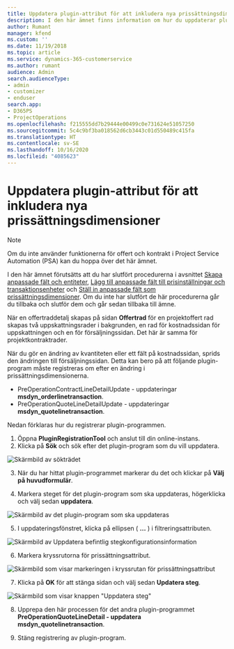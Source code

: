 ```yaml
---
title: Uppdatera plugin-attribut för att inkludera nya prissättningsdimensioner
description: I den här ämnet finns information om hur du uppdaterar plugin-attribut för prissättningsdimensioner.
author: Rumant
manager: kfend
ms.custom: ''
ms.date: 11/19/2018
ms.topic: article
ms.service: dynamics-365-customerservice
ms.author: rumant
audience: Admin
search.audienceType:
- admin
- customizer
- enduser
search.app:
- D365PS
- ProjectOperations
ms.openlocfilehash: f215555dd7b29444e00499c0e731624e51057250
ms.sourcegitcommit: 5c4c9bf3ba018562d6cb3443c01d550489c415fa
ms.translationtype: HT
ms.contentlocale: sv-SE
ms.lasthandoff: 10/16/2020
ms.locfileid: "4085623"
---
```

# <a name="update-plug-in-attributes-to-include-new-pricing-dimensions"></a>Uppdatera plugin-attribut för att inkludera nya prissättningsdimensioner

> [!NOTE]
> Om du inte använder funktionerna för offert och kontrakt i Project Service Automation (PSA) kan du hoppa över det här ämnet.

I den här ämnet förutsätts att du har slutfört procedurerna i avsnittet [Skapa anpassade fält och entiteter](create-custom-fields-entities.md), [Lägg till anpassade fält till prisinställningar och transaktionsenheter](field-references.md) och [Ställ in anpassade fält som prissättningsdimensioner](set-up-pricing-dimensions.md). Om du inte har slutfört de här procedurerna går du tillbaka och slutför dem och går sedan tillbaka till ämne.

När en offertraddetalj skapas på sidan **Offertrad** för en projektoffert rad skapas två uppskattningsrader i bakgrunden, en rad för kostnadssidan för uppskattningen och en för försäljningssidan. Det här är samma för projektkontraktrader.

När du gör en ändring av kvantiteten eller ett fält på kostnadssidan, sprids den ändringen till försäljningssidan. Detta kan bero på att följande plugin-program måste registreras om efter en ändring i prissättningsdimensionerna.

- PreOperationContractLineDetailUpdate - uppdateringar **msdyn_orderlinetransaction**.
- PreOperationQuoteLineDetailUpdate - uppdateringar **msdyn_quotelinetransaction**.

Nedan förklaras hur du registrerar plugin-programmen.

1. Öppna **PluginRegistrationTool** och anslut till din online-instans.
2. Klicka på **Sök** och sök efter det plugin-program som du vill uppdatera.

 ![Skärmbild av sökträdet](media/PRT-1.png)

3. När du har hittat plugin-programmet markerar du det och klickar på **Välj på huvudformulär**.

4. Markera steget för det plugin-program som ska uppdateras, högerklicka och välj sedan **uppdatera**.

 ![Skärmbild av det plugin-program som ska uppdateras](media/PRT-2.png)
 
5. I uppdateringsfönstret, klicka på ellipsen ( **...** ) i filtreringsattributen.

 ![Skärmbild av Uppdatera befintlig stegkonfigurationsinformation](media/PRT-3.png)
 
6. Markera kryssrutorna för prissättningsattribut.

 ![Skärmbild som visar markeringen i kryssrutan för prissättningsattribut](media/PRT-4.png)

7. Klicka på **OK** för att stänga sidan och välj sedan **Updatera steg**.

 ![Skärmbild som visar knappen "Uppdatera steg"](media/PRT-5.png)
 
8. Upprepa den här processen för det andra plugin-programmet **PreOperationQuoteLineDetail - uppdatera msdyn_quotelinetransaction**.

9. Stäng registrering av plugin-program.

